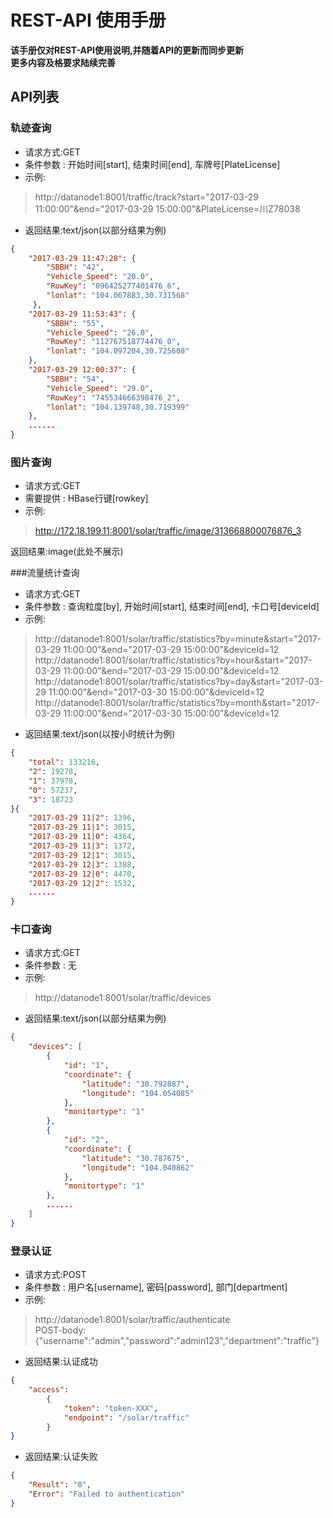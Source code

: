 # REST-API 使用手册

**该手册仅对REST-API使用说明,并随着API的更新而同步更新**  
**更多内容及格要求陆续完善**

## API列表  

### 轨迹查询  
* 请求方式:GET  
* 条件参数 : 开始时间[start], 结束时间[end], 车牌号[PlateLicense]  
* 示例:  
>http://datanode1:8001/traffic/track?start="2017-03-29 11:00:00"&end="2017-03-29 15:00:00"&PlateLicense=川Z78038  

* 返回结果:text/json(以部分结果为例)  
```json
{
	"2017-03-29 11:47:28": {
		"SBBH": "42",
        "Vehicle_Speed": "20.0",
        "RowKey": "096425277401476_6",
        "lonlat": "104.067883,30.731568"
     },
	"2017-03-29 11:53:43": {
		"SBBH": "55",
        "Vehicle_Speed": "26.0",
        "RowKey": "112767518774476_0",
        "lonlat": "104.097204,30.725608"
	},
    "2017-03-29 12:00:37": {
    	"SBBH": "54",
    	"Vehicle_Speed": "29.0",
    	"RowKey": "745534666398476_2",
    	"lonlat": "104.139748,30.719399"
    },
    ......
}
```

### 图片查询  
* 请求方式:GET  
* 需要提供 : HBase行键[rowkey]  
* 示例:  
>http://172.18.199.11:8001/solar/traffic/image/313668800076876_3  

 返回结果:image(此处不展示)
 
###流量统计查询  
* 请求方式:GET  
* 条件参数 : 查询粒度[by], 开始时间[start], 结束时间[end], 卡口号[deviceId]  
* 示例:  
>http://datanode1:8001/solar/traffic/statistics?by=minute&start="2017-03-29 11:00:00"&end="2017-03-29 15:00:00"&deviceId=12  
>http://datanode1:8001/solar/traffic/statistics?by=hour&start="2017-03-29 11:00:00"&end="2017-03-29 15:00:00"&deviceId=12  
>http://datanode1:8001/solar/traffic/statistics?by=day&start="2017-03-29 11:00:00"&end="2017-03-30 15:00:00"&deviceId=12  
>http://datanode1:8001/solar/traffic/statistics?by=month&start="2017-03-29 11:00:00"&end="2017-03-30 15:00:00"&deviceId=12  

* 返回结果:text/json(以按小时统计为例)  
```json
{
	"total": 133216,
    "2": 19278,
    "1": 37978,
    "0": 57237,
    "3": 18723
}{
    "2017-03-29 11|2": 1396,
    "2017-03-29 11|1": 3015,
    "2017-03-29 11|0": 4364,
    "2017-03-29 11|3": 1372,
    "2017-03-29 12|1": 3015,
    "2017-03-29 12|3": 1388,
    "2017-03-29 12|0": 4470,
    "2017-03-29 12|2": 1532,
    ......
}
```

### 卡口查询  
* 请求方式:GET  
* 条件参数 : 无  
* 示例:  
>http://datanode1:8001/solar/traffic/devices  

* 返回结果:text/json(以部分结果为例)  
```json
{
    "devices": [
        {
            "id": "1",
            "coordinate": {
                "latitude": "30.792887",
                "longitude": "104.054085"
        	},
            "monitortype": "1"
        },
        {
            "id": "2",
            "coordinate": {
                "latitude": "30.787675",
                "longitude": "104.040862"
           	},
            "monitortype": "1"
        },
        ......
    ]
}
```

### 登录认证  
* 请求方式:POST  
* 条件参数 : 用户名[username], 密码[password], 部门[department]  
* 示例:  
>http://datanode1:8001/solar/traffic/authenticate  
>POST-body:{"username":"admin","password":"admin123","department":"traffic"}  

* 返回结果:认证成功  
```json
{
	"access":
        {
			"token": "token-XXX",
            "endpoint": "/solar/traffic"
        }
}
 ```
* 返回结果:认证失败
```json
{
	"Result": "0",
	"Error": "Failed to authentication"
}
```



